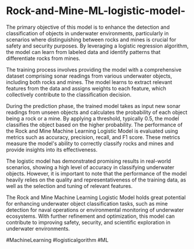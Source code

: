 # Rock-and-Mine-ML-logistic-model-


The primary objective of this model is to enhance the detection and classification of objects in underwater environments, particularly in scenarios where distinguishing between rocks and mines is crucial for safety and security purposes. By leveraging a logistic regression algorithm, the model can learn from labeled data and identify patterns that differentiate rocks from mines.


The training process involves providing the model with a comprehensive dataset comprising sonar readings from various underwater objects, including both rocks and mines. The model learns to extract relevant features from the data and assigns weights to each feature, which collectively contribute to the classification decision.


During the prediction phase, the trained model takes as input new sonar readings from unseen objects and calculates the probability of each object being a rock or a mine. By applying a threshold, typically 0.5, the model classifies the object based on the higher probability.
The performance of the Rock and Mine Machine Learning Logistic Model is evaluated using metrics such as accuracy, precision, recall, and F1 score. These metrics measure the model's ability to correctly classify rocks and mines and provide insights into its effectiveness.


The logistic model has demonstrated promising results in real-world scenarios, showing a high level of accuracy in classifying underwater objects. However, it is important to note that the performance of the model heavily relies on the quality and representativeness of the training data, as well as the selection and tuning of relevant features.


The Rock and Mine Machine Learning Logistic Model holds great potential for enhancing underwater object classification tasks, such as mine detection for naval operations or environmental monitoring of underwater ecosystems. With further refinement and optimization, this model can contribute to improving safety, security, and scientific exploration in underwater environments.

#MachineLearning #logisticalgorithm #ML

